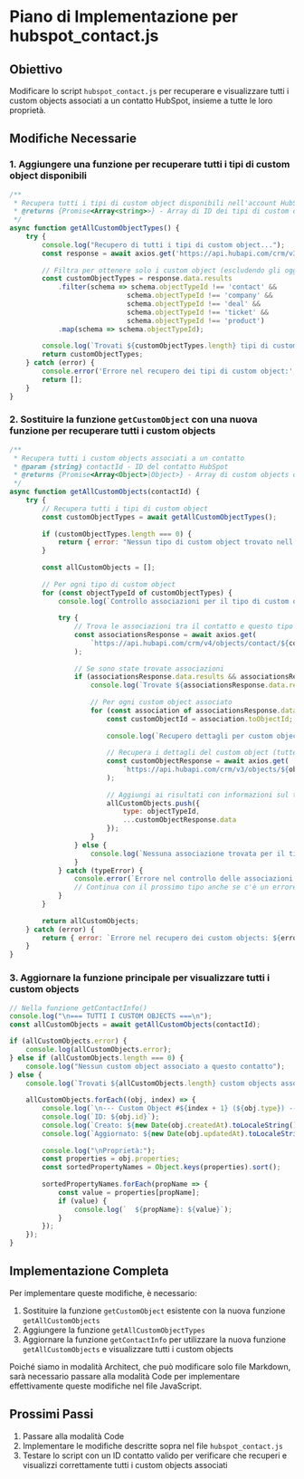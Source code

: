 # Piano di Implementazione per hubspot_contact.js

## Obiettivo
Modificare lo script `hubspot_contact.js` per recuperare e visualizzare tutti i custom objects associati a un contatto HubSpot, insieme a tutte le loro proprietà.

## Modifiche Necessarie

### 1. Aggiungere una funzione per recuperare tutti i tipi di custom object disponibili

```javascript
/**
 * Recupera tutti i tipi di custom object disponibili nell'account HubSpot
 * @returns {Promise<Array<string>>} - Array di ID dei tipi di custom object
 */
async function getAllCustomObjectTypes() {
    try {
        console.log("Recupero di tutti i tipi di custom object...");
        const response = await axios.get('https://api.hubapi.com/crm/v3/schemas');
        
        // Filtra per ottenere solo i custom object (escludendo gli oggetti standard come contact, company, deal)
        const customObjectTypes = response.data.results
            .filter(schema => schema.objectTypeId !== 'contact' && 
                             schema.objectTypeId !== 'company' && 
                             schema.objectTypeId !== 'deal' &&
                             schema.objectTypeId !== 'ticket' &&
                             schema.objectTypeId !== 'product')
            .map(schema => schema.objectTypeId);
        
        console.log(`Trovati ${customObjectTypes.length} tipi di custom object`);
        return customObjectTypes;
    } catch (error) {
        console.error('Errore nel recupero dei tipi di custom object:', error.message);
        return [];
    }
}
```

### 2. Sostituire la funzione `getCustomObject` con una nuova funzione per recuperare tutti i custom objects

```javascript
/**
 * Recupera tutti i custom objects associati a un contatto
 * @param {string} contactId - ID del contatto HubSpot
 * @returns {Promise<Array<Object>|Object>} - Array di custom objects o oggetto errore
 */
async function getAllCustomObjects(contactId) {
    try {
        // Recupera tutti i tipi di custom object
        const customObjectTypes = await getAllCustomObjectTypes();
        
        if (customObjectTypes.length === 0) {
            return { error: "Nessun tipo di custom object trovato nell'account HubSpot" };
        }
        
        const allCustomObjects = [];
        
        // Per ogni tipo di custom object
        for (const objectTypeId of customObjectTypes) {
            console.log(`Controllo associazioni per il tipo di custom object: ${objectTypeId}`);
            
            try {
                // Trova le associazioni tra il contatto e questo tipo di custom object
                const associationsResponse = await axios.get(
                    `https://api.hubapi.com/crm/v4/objects/contact/${contactId}/associations/${objectTypeId}`
                );
                
                // Se sono state trovate associazioni
                if (associationsResponse.data.results && associationsResponse.data.results.length > 0) {
                    console.log(`Trovate ${associationsResponse.data.results.length} associazioni per il tipo ${objectTypeId}`);
                    
                    // Per ogni custom object associato
                    for (const association of associationsResponse.data.results) {
                        const customObjectId = association.toObjectId;
                        
                        console.log(`Recupero dettagli per custom object ID: ${customObjectId}`);
                        
                        // Recupera i dettagli del custom object (tutte le proprietà)
                        const customObjectResponse = await axios.get(
                            `https://api.hubapi.com/crm/v3/objects/${objectTypeId}/${customObjectId}?properties=`
                        );
                        
                        // Aggiungi ai risultati con informazioni sul tipo
                        allCustomObjects.push({
                            type: objectTypeId,
                            ...customObjectResponse.data
                        });
                    }
                } else {
                    console.log(`Nessuna associazione trovata per il tipo ${objectTypeId}`);
                }
            } catch (typeError) {
                console.error(`Errore nel controllo delle associazioni per il tipo ${objectTypeId}:`, typeError.message);
                // Continua con il prossimo tipo anche se c'è un errore
            }
        }
        
        return allCustomObjects;
    } catch (error) {
        return { error: `Errore nel recupero dei custom objects: ${error.message}` };
    }
}
```

### 3. Aggiornare la funzione principale per visualizzare tutti i custom objects

```javascript
// Nella funzione getContactInfo()
console.log("\n=== TUTTI I CUSTOM OBJECTS ===\n");
const allCustomObjects = await getAllCustomObjects(contactId);

if (allCustomObjects.error) {
    console.log(allCustomObjects.error);
} else if (allCustomObjects.length === 0) {
    console.log("Nessun custom object associato a questo contatto");
} else {
    console.log(`Trovati ${allCustomObjects.length} custom objects associati`);
    
    allCustomObjects.forEach((obj, index) => {
        console.log(`\n--- Custom Object #${index + 1} (${obj.type}) ---`);
        console.log(`ID: ${obj.id}`);
        console.log(`Creato: ${new Date(obj.createdAt).toLocaleString()}`);
        console.log(`Aggiornato: ${new Date(obj.updatedAt).toLocaleString()}`);
        
        console.log("\nProprietà:");
        const properties = obj.properties;
        const sortedPropertyNames = Object.keys(properties).sort();
        
        sortedPropertyNames.forEach(propName => {
            const value = properties[propName];
            if (value) {
                console.log(`  ${propName}: ${value}`);
            }
        });
    });
}
```

## Implementazione Completa

Per implementare queste modifiche, è necessario:

1. Sostituire la funzione `getCustomObject` esistente con la nuova funzione `getAllCustomObjects`
2. Aggiungere la funzione `getAllCustomObjectTypes`
3. Aggiornare la funzione `getContactInfo` per utilizzare la nuova funzione `getAllCustomObjects` e visualizzare tutti i custom objects

Poiché siamo in modalità Architect, che può modificare solo file Markdown, sarà necessario passare alla modalità Code per implementare effettivamente queste modifiche nel file JavaScript.

## Prossimi Passi

1. Passare alla modalità Code
2. Implementare le modifiche descritte sopra nel file `hubspot_contact.js`
3. Testare lo script con un ID contatto valido per verificare che recuperi e visualizzi correttamente tutti i custom objects associati